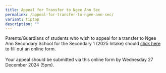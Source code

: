 ```yaml
---
title: Appeal for Transfer to Ngee Ann Sec
permalink: /appeal-for-transfer-to-ngee-ann-sec/
variant: tiptap
description: ""
---
```

<p>Parents/Guardians of students who wish to appeal for a transfer to Ngee
Ann Secondary School for the Secondary 1 (2025 Intake) should <a href="https://go.gov.sg/appealforadmissiontonas2025" rel="noopener noreferrer nofollow" target="_blank">click here</a> to
fill out an online form.
<br>
<br>Your appeal should be submitted via this online form by Wednesday 27 December
2024 (5pm).</p>